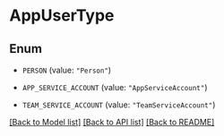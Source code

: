 # AppUserType

## Enum


* `PERSON` (value: `"Person"`)

* `APP_SERVICE_ACCOUNT` (value: `"AppServiceAccount"`)

* `TEAM_SERVICE_ACCOUNT` (value: `"TeamServiceAccount"`)


[[Back to Model list]](../README.md#documentation-for-models) [[Back to API list]](../README.md#documentation-for-api-endpoints) [[Back to README]](../README.md)


